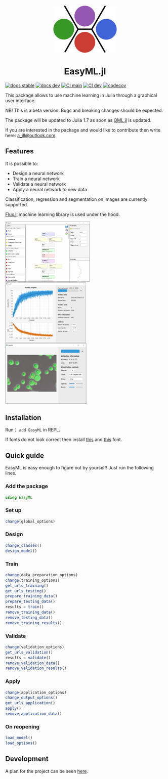 <p align="center">
  <img width=200px src=https://raw.githubusercontent.com/OML-NPA/EasyML.jl/main/docs/src/assets/logo.png></img>
</p>

<h1 align="center">EasyML.jl</h1>

[![docs stable](https://img.shields.io/badge/docs-stable-blue.svg)](https://oml-npa.github.io/EasyML.jl/stable/)
[![docs dev](https://img.shields.io/badge/docs-dev-blue.svg)](https://oml-npa.github.io/EasyML.jl/dev/)
[![CI main](https://github.com/OML-NPA/EasyML.jl/actions/workflows/CI-main.yml/badge.svg)](https://github.com/OML-NPA/EasyM.jl/actions/workflows/CI-main.yml)
[![CI dev](https://github.com/OML-NPA/EasyML.jl/actions/workflows/CI-dev.yml/badge.svg)](https://github.com/OML-NPA/EasyM.jl/actions/workflows/CI-dev.yml)
[![codecov](https://codecov.io/gh/OML-NPA/EasyML.jl/branch/main/graph/badge.svg?token=BTAK4ZYPGG)](https://codecov.io/gh/OML-NPA/EasyML.jl)

This package allows to use machine learning in Julia through a graphical user interface.

NB! This is a beta version. Bugs and breaking changes should be expected.

The package will be updated to Julia 1.7 as soon as [QML.jl](https://github.com/barche/QML.jl) is updated.

If you are interested in the package and would like to contribute then write here: a_ill@outlook.com.

## Features
It is possible to:
  - Design a neural network
  - Train a neural network
  - Validate a neural network
  - Apply a neural network to new data
  
Classification, regression and segmentation on images are currently supported.

[Flux.jl](https://github.com/FluxML/Flux.jl) machine learning library is used under the hood.

<img src="https://github.com/OML-NPA/EasyML.jl/blob/dev/docs/src/assets/images/design_model.png" height="190"> <img src="https://github.com/OML-NPA/EasyML.jl/blob/dev/docs/src/assets/images/train.png" height="190"> <img src="https://github.com/OML-NPA/EasyML.jl/blob/dev/docs/src/assets/images/validate2.png" height="190">

## Installation

Run `] add EasyML` in REPL.

If fonts do not look correct then install [this](https://github.com/OML-NPA/EasyML.jl/raw/main/src/fonts/font.otf) and [this](https://github.com/OML-NPA/EasyML.jl/raw/main/src/fonts/font_bold.otf) font.

## Quick guide

EasyML is easy enough to figure out by yourself! Just run the following lines.

### Add the package
```julia
using EasyML
```

### Set up
```julia
change(global_options)
```

### Design
```julia
change_classes()
design_model()
```

### Train
```julia
change(data_preparation_options)
change(training_options)
get_urls_training()
get_urls_testing()
prepare_training_data()
prepare_testing_data()
results = train()
remove_training_data()
remove_testing_data()
remove_training_results()
```

### Validate
```julia
change(validation_options)
get_urls_validation()
results = validate()
remove_validation_data()
remove_validation_results()
```

### Apply
```julia
change(application_options)
change_output_options()
get_urls_application()
apply()
remove_application_data()
```

### On reopening
```julia
load_model()
load_options()
```

## Development

A plan for the project can be seen [here](https://github.com/OML-NPA/EasyML.jl/projects/2).

